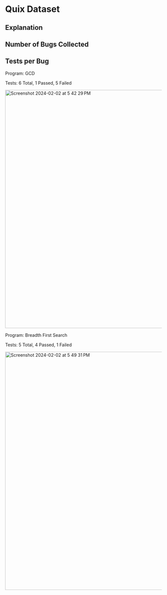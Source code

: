 # Quix Dataset

## Explanation

## Number of Bugs Collected

## Tests per Bug
Program: GCD 

Tests: 6 Total, 1 Passed, 5 Failed

<img width="766" alt="Screenshot 2024-02-02 at 5 42 29 PM" src="https://github.com/ShreyaChaudhary1211/CS527-Project/assets/148718923/355847c9-ab34-4dfd-b370-6189886cf0ed">


Program: Breadth First Search

Tests: 5 Total, 4 Passed, 1 Failed

<img width="766" alt="Screenshot 2024-02-02 at 5 49 31 PM" src="https://github.com/ShreyaChaudhary1211/CS527-Project/assets/148718923/5ddf2987-8441-4219-9f1e-e3b0ba7ac02b">




